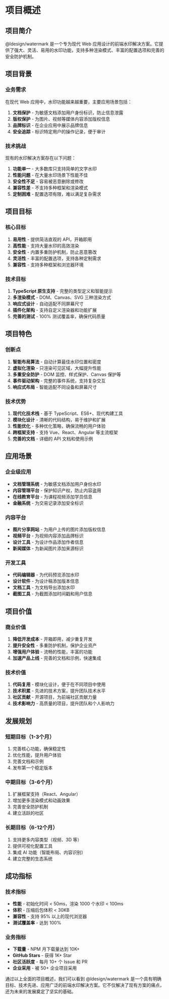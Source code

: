 # 项目概述

## 项目简介

@ldesign/watermark 是一个专为现代 Web 应用设计的前端水印解决方案。它提供了强大、灵活、易用的水印功能，支持多种渲染模式、丰富的配置选项和完善的安全防护机制。

## 项目背景

### 业务需求
在现代 Web 应用中，水印功能越来越重要，主要应用场景包括：

1. **文档保护** - 为敏感文档添加用户身份标识，防止信息泄露
2. **版权保护** - 为图片、视频等媒体内容添加版权信息
3. **品牌标识** - 在企业应用中展示品牌信息
4. **安全追踪** - 标识特定用户的操作记录，便于审计

### 技术挑战
现有的水印解决方案存在以下问题：

1. **功能单一** - 大多数库只支持简单的文字水印
2. **性能问题** - 在大量水印场景下性能不佳
3. **安全性不足** - 容易被恶意删除或修改
4. **兼容性差** - 不支持多种框架和渲染模式
5. **定制困难** - 配置选项有限，难以满足复杂需求

## 项目目标

### 核心目标
1. **易用性** - 提供简洁直观的 API，开箱即用
2. **高性能** - 支持大量水印的高效渲染
3. **安全性** - 内置多重防护机制，防止恶意篡改
4. **灵活性** - 丰富的配置选项，支持各种定制需求
5. **兼容性** - 支持多种框架和浏览器环境

### 技术目标
1. **TypeScript 原生支持** - 完整的类型定义和智能提示
2. **多渲染模式** - DOM、Canvas、SVG 三种渲染方式
3. **响应式设计** - 自动适配不同屏幕尺寸
4. **插件化架构** - 支持自定义渲染器和功能扩展
5. **完善的测试** - 100% 测试覆盖率，确保代码质量

## 项目特色

### 创新点
1. **智能布局算法** - 自动计算最佳水印位置和密度
2. **虚拟化渲染** - 只渲染可见区域，大幅提升性能
3. **多重安全防护** - DOM 监控、样式保护、Canvas 保护等
4. **事件驱动架构** - 完整的事件系统，支持复杂交互
5. **响应式布局** - 智能适配不同设备和屏幕尺寸

### 技术优势
1. **现代化技术栈** - 基于 TypeScript、ES6+、现代构建工具
2. **模块化设计** - 清晰的代码结构，易于维护和扩展
3. **性能优化** - 多种优化策略，确保流畅的用户体验
4. **跨框架支持** - 支持 Vue、React、Angular 等主流框架
5. **完善的文档** - 详细的 API 文档和使用示例

## 应用场景

### 企业级应用
- **文档管理系统** - 为敏感文档添加用户身份水印
- **内容管理平台** - 保护知识产权，防止内容盗用
- **在线教育平台** - 为课程视频添加学员信息
- **金融系统** - 为交易记录添加安全标识

### 内容平台
- **图片分享网站** - 为用户上传的图片添加版权信息
- **视频平台** - 为视频内容添加品牌标识
- **设计工具** - 为设计作品添加作者信息
- **新闻媒体** - 为新闻图片添加来源标识

### 开发工具
- **代码编辑器** - 为代码预览添加水印
- **设计软件** - 为设计稿添加版本信息
- **文档工具** - 为文档导出添加水印
- **截图工具** - 为截图添加时间戳和用户信息

## 项目价值

### 商业价值
1. **降低开发成本** - 开箱即用，减少重复开发
2. **提升安全性** - 多重防护机制，保护企业资产
3. **增强用户体验** - 流畅的性能，丰富的功能
4. **加速产品上线** - 完善的文档和示例，快速集成

### 技术价值
1. **代码复用** - 模块化设计，便于在不同项目中使用
2. **技术积累** - 先进的技术方案，提升团队技术水平
3. **社区贡献** - 开源项目，为前端社区贡献力量
4. **技术影响力** - 高质量的项目，提升团队和个人影响力

## 发展规划

### 短期目标（1-3个月）
1. 完善核心功能，确保稳定性
2. 优化性能，提升用户体验
3. 完善文档和示例
4. 发布第一个稳定版本

### 中期目标（3-6个月）
1. 扩展框架支持（React、Angular）
2. 增加更多渲染模式和动画效果
3. 完善安全防护机制
4. 建立活跃的社区

### 长期目标（6-12个月）
1. 支持更多内容类型（视频、3D 等）
2. 提供可视化配置工具
3. 集成 AI 功能（智能布局、内容识别）
4. 建立完整的生态系统

## 成功指标

### 技术指标
- **性能** - 初始化时间 < 50ms，渲染 1000 个水印 < 100ms
- **体积** - 压缩后包体积 < 30KB
- **兼容性** - 支持 95% 以上的现代浏览器
- **测试覆盖率** - 达到 100%

### 业务指标
- **下载量** - NPM 月下载量达到 10K+
- **GitHub Stars** - 获得 1K+ Star
- **社区活跃度** - 每月 10+ 个 Issue 和 PR
- **企业采用** - 被 50+ 企业项目采用

通过以上全面的项目概述，我们可以看到 @ldesign/watermark 是一个具有明确目标、技术先进、应用广泛的前端水印解决方案。它不仅解决了现有方案的痛点，还为未来的发展奠定了坚实的基础。
